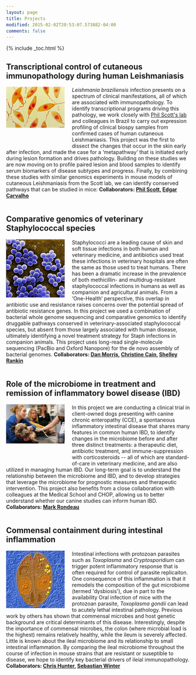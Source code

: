 ```yaml
---
layout: page
title: Projects
modified: 2015-02-02T20:53:07.573882-04:00
comments: false
---
```


{% include _toc.html %}

## Transcriptional control of cutaneous immunopathology during human Leishmaniasis 

<div style="height: 160px; width: 160px; float: left; padding-right: 20px;">
<img src="images/leish.jpg" style="border:none;" />
</div>

_Leishmania braziliensis_ infection presents on a spectrum of clinical manifestations, all of which are associated with immunopathology.  To identify transcriptional programs driving this pathology, we work closely with [Phil Scott's lab](http://www.vet.upenn.edu/people/faculty-clinician-search/PHILLIPSCOTT) and colleagues in Brazil to carry out expression profiling of clinical biospy samples from confirmed cases of human cutaneous Leishmaniasis.  This project was the first to dissect the changes that occur in the skin early after infection, and made the case for a ‘metapathway’ that is initiated early during lesion formation and drives pathology.  Building on these studies we are now moving on to profile paired lesion and blood samples to identify serum biomarkers of disease subtypes and progress.  Finally, by combining these studies with similar genomics experiments in mouse models of cutaneous Leishmaniasis from the Scott lab, we can identify conserved pathways that can be studied in mice: __Collaborators: [Phil Scott](http://www.vet.upenn.edu/people/faculty-clinician-search/PHILLIPSCOTT), [Edgar Carvalho](https://scholar.google.com/citations?user=O7tWQX8AAAAJ&hl=en)__

<div style="clear:both"></div>

## Comparative genomics of veterinary Staphylococcal species

<div style="height: 160px; width: 160px; float: left; padding-right: 20px;">
<img src="images/staph.jpg" style="border:none;" />
</div>

Staphylococci are a leading cause of skin and soft tissue infections in both human and veterinary medicine, and antibiotics used treat these infections in veterinary hospitals are often the same as those used to treat humans. There has been a dramatic increase in the prevalence of both methicillin- and multidrug-resistant staphylococcal infections in humans as well as companion and agricultural animals. From a ‘One-Health’ perspective, this overlap in antibiotic use and resistance raises concerns over the potential spread of antibiotic resistance genes. In this project we used a combination of bacterial whole genome sequencing and comparative genomics to identify druggable pathways conserved in veterinary-associated staphylococcal species, but absent from those largely associated with human disease, ultimately identifying a novel treatment strategy for Staph infections in companion animals.  This project uses long-read single-molecule sequencing (PacBio and Oxford Nanopore) for the de novo assembly of bacterial genomes. __Collaborators: [Dan Morris](http://www.vet.upenn.edu/people/faculty-clinician-search/DANIELMORRIS), [Christine Cain](http://www.vet.upenn.edu/people/faculty-clinician-search/CHRISTINECAIN), [Shelley Rankin](http://www.vet.upenn.edu/people/faculty-clinician-search/SHELLEYRANKIN)__

<div style="clear:both"></div>

## Role of the microbiome in treatment and remission of inflammatory bowel disease (IBD)

<div style="height: 160px; width: 160px; float: left; padding-right: 20px;">
<img src="images/canineTrial.jpg" style="border:none;" />
</div>

In this project we are conducting a clinical trial in client-owned dogs presenting with canine chronic enteropathy (CCE), a spontaneous inflammatory intestinal disease that shares many features in common human IBD, to identify changes in the microbiome before and after three distinct treatments: a therapeutic diet, antibiotic treatment, and immune-suppression with corticosteroids -- all of which are standard-of-care in veterinary medicine, and are also utilized in managing human IBD.  Our long-term goal is to understand the relationship between the microbiome and IBD, and to develop strategies that leverage the microbiome for prognostic measures and therapeutic intervention.  This project also benefits from a close collaboration with colleagues at the Medical School and CHOP, allowing us to better understand whether our canine studies can inform human IBD.  __Collaborators: [Mark Rondeau](http://www.vet.upenn.edu/people/faculty-clinician-search/MARKRONDEAU)__


<div style="clear:both"></div>

## Commensal containment during intestinal inflammation

<div style="height: 160px; width: 160px; float: left; padding-right: 20px;">
<img src="images/toxo.jpg" style="border:none;" />
</div>

Intestinal infections with protozoan parasites such as _Toxoplasma_ and _Cryptosporidium_ can trigger potent inflammatory response that is often required for control of parasite replicaiton.  One consequence of this inflammation is that it remodels the composition of the gut microbiome (termed 'dysbiosis'), due in part to the availability Oral infection of mice with the protozoan parasite, _Toxoplasma gondii_ can lead to acutely lethal intestinal pathology.  Previous work by others has shown that commensal microbes and host genetic background are critical determinants of this disease.  Interestingly, despite the importance of commensal microbes, the colon (where microbial load is the highest) remains relatively healthy, while the ileum is severely affected.  Little is known about the ileal microbiome and its relationship to small intestinal inflammation.  By comparing the ileal microbiome throughout the course of infection in mouse strains that are resistant or suseptible to disease, we hope to identify key bacterial drivers of ileial immunopathology.
__Collaborators: [Chris Hunter](http://www.vet.upenn.edu/people/faculty-clinician-search/CHRISTOPHERHUNTER), [Sebastian Winter](http://www.utsouthwestern.edu/labs/winter-sebastian/)__

<div style="clear:both"></div>


